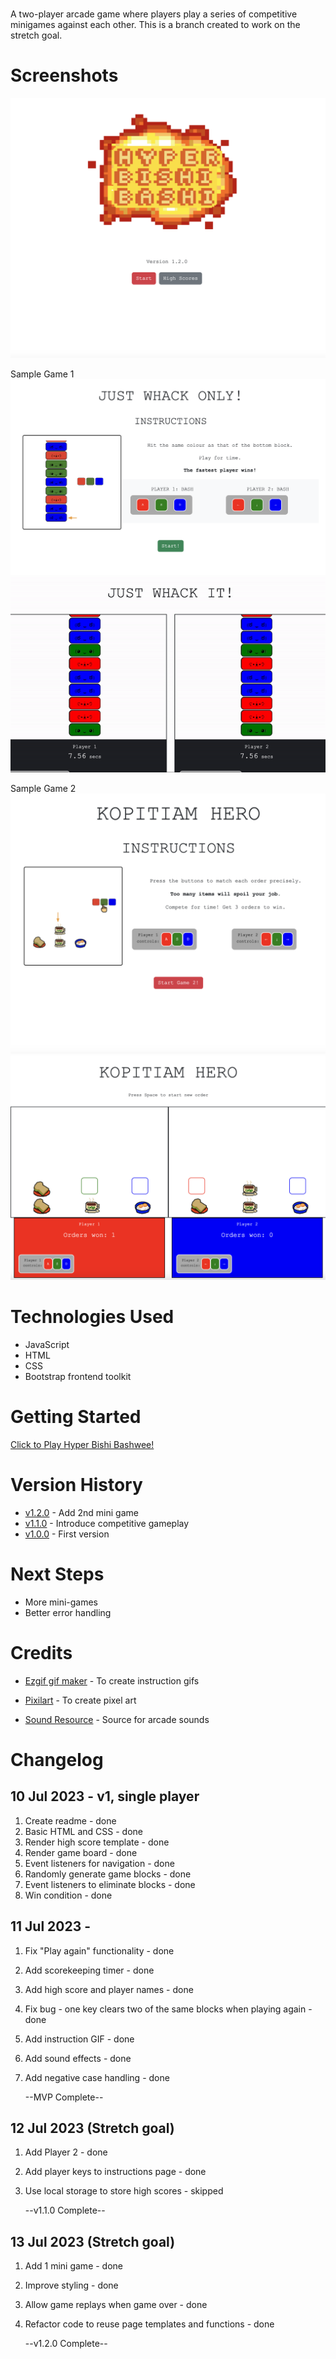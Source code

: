 # <Hyper Bishi Bashwee>

A two-player arcade game where players play a series of competitive minigames against each other.
This is a branch created to work on the stretch goal.

# Screenshots

<img src="./Assets/readme-homepage.png">

Sample Game 1
<img src="./Assets/readme-game1-instructions.png">
<img src="./Assets/competitive-gameplay.gif">

Sample Game 2
<img src="./Assets/readme-game2-instructions.png">
<img src="./Assets/readme-game2-gameplay.png">

# Technologies Used

- JavaScript
- HTML
- CSS
- Bootstrap frontend toolkit

# Getting Started

[Click to Play Hyper Bishi Bashwee!][1]

[1]: https://hyperbishibashwee0.netlify.app/

# Version History

- [v1.2.0][2] - Add 2nd mini game
- [v1.1.0][3] - Introduce competitive gameplay
- [v1.0.0][4] - First version

[2]: https://hyperbishibashwee2.netlify.app
[3]: https://hyperbishibashwee1.netlify.app/
[4]: https://hyperbishibashwee0.netlify.app/

# Next Steps

- More mini-games
- Better error handling

# Credits

- [Ezgif gif maker][5] - To create instruction gifs
- [Pixilart][6] - To create pixel art
- [Sound Resource][7] - Source for arcade sounds

  [5]: ezgif.com/
  [6]: https://www.pixilart.com/
  [7]: https://www.sounds-resource.com/

# Changelog

## 10 Jul 2023 - v1, single player

1. Create readme - done
2. Basic HTML and CSS - done
3. Render high score template - done
4. Render game board - done
5. Event listeners for navigation - done
6. Randomly generate game blocks - done
7. Event listeners to eliminate blocks - done
8. Win condition - done

## 11 Jul 2023 -

1. Fix "Play again" functionality - done
2. Add scorekeeping timer - done
3. Add high score and player names - done
4. Fix bug - one key clears two of the same blocks when playing again - done
5. Add instruction GIF - done
6. Add sound effects - done
7. Add negative case handling - done

   --MVP Complete--

## 12 Jul 2023 (Stretch goal)

1. Add Player 2 - done
2. Add player keys to instructions page - done
3. Use local storage to store high scores - skipped

   --v1.1.0 Complete--

## 13 Jul 2023 (Stretch goal)

1. Add 1 mini game - done
2. Improve styling - done
3. Allow game replays when game over - done
4. Refactor code to reuse page templates and functions - done

   --v1.2.0 Complete--
